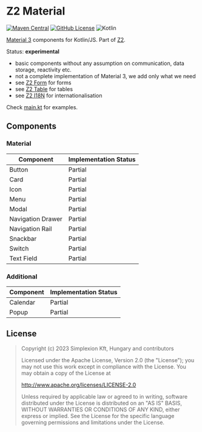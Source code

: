 # Z2 Material

[![Maven Central](https://img.shields.io/maven-central/v/hu.simplexion.z2/z2-commons)](https://mvnrepository.com/artifact/hu.simplexion.z2/z2-material)
[![GitHub License](https://img.shields.io/badge/license-Apache%20License%202.0-blue.svg?style=flat)](http://www.apache.org/licenses/LICENSE-2.0)
![Kotlin](https://img.shields.io/github/languages/top/spxbhuhb/z2-material)

[Material 3](https://m3.material.io) components for Kotlin/JS. Part of [Z2](https://github.com/spxbhuhb/z2).

Status: **experimental**

* basic components without any assumption on communication, data storage, reactivity etc.
* not a complete implementation of Material 3, we add only what we need
* see [Z2 Form](https://github.com/spxbhuhb/z2-form) for forms
* see [Z2 Table](https://github.com/spxbhuhb/z2-table) for tables
* see [Z2 I18N](https://github.com/spxbhuhb/z2-i18n) for internationalisation

Check [main.kt](z2-material-cookbook/src/jsMain/kotlin/main.kt) for examples.

## Components

### Material

| Component         | Implementation Status |
|-------------------|-----------------------|
| Button            | Partial               |
| Card              | Partial               |
| Icon              | Partial               |
| Menu              | Partial               |
| Modal             | Partial               |
| Navigation Drawer | Partial               |
| Navigation Rail   | Partial               |
| Snackbar          | Partial               |
| Switch            | Partial               |
| Text Field        | Partial               |


### Additional

| Component | Implementation Status |
|-----------|-----------------------|
| Calendar  | Partial               |
| Popup     | Partial               |

## License

> Copyright (c) 2023 Simplexion Kft, Hungary and contributors
>
> Licensed under the Apache License, Version 2.0 (the "License");
> you may not use this work except in compliance with the License.
> You may obtain a copy of the License at
>
>    http://www.apache.org/licenses/LICENSE-2.0
>
> Unless required by applicable law or agreed to in writing, software
> distributed under the License is distributed on an "AS IS" BASIS,
> WITHOUT WARRANTIES OR CONDITIONS OF ANY KIND, either express or implied.
> See the License for the specific language governing permissions and
> limitations under the License.
